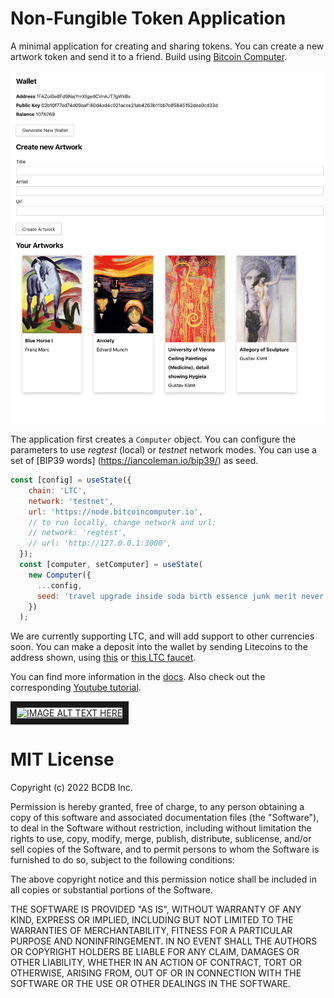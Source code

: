 # Non-Fungible Token Application

A minimal application for creating and sharing tokens. You can create a new artwork token and send it to a friend. Build using [Bitcoin Computer](https://bitcoin-computer.gitbook.io/docs/).

![app image](./public/screen-shot.png)


The application first creates a ```Computer``` object. You can configure the parameters to use <em>regtest</em> (local) or <em>testnet</em> network modes. You can use a set of [BIP39 words] (https://iancoleman.io/bip39/) as seed.


```javascript
const [config] = useState({
    chain: 'LTC',
    network: 'testnet',
    url: 'https://node.bitcoincomputer.io',
    // to run locally, change network and url:
    // network: 'regtest',
    // url: 'http://127.0.0.1:3000',
  });
  const [computer, setComputer] = useState(
    new Computer({
      ...config,
      seed: 'travel upgrade inside soda birth essence junk merit never twenty system opinion'
    })
  );
```

We are currently supporting LTC, and will add support to other currencies soon. You can make a deposit into the wallet by sending Litecoins to the address shown, using [this](https://testnet-faucet.com/ltc-testnet/) or [this LTC faucet](http://litecointf.salmen.website/).

You can find more information in the [docs](https://bitcoin-computer.gitbook.io/docs/). Also check out the corresponding [Youtube tutorial](https://www.youtube.com/watch?v=SnTwevzmRrs).

<a href="http://www.youtube.com/watch?feature=player_embedded&v=SnTwevzmRrs
" target="_blank"><img src="http://img.youtube.com/vi/SnTwevzmRrs/0.jpg"
alt="IMAGE ALT TEXT HERE" width="300" border="10" /></a>

# MIT License

Copyright (c) 2022 BCDB Inc.

Permission is hereby granted, free of charge, to any person obtaining a copy of this software and associated documentation files (the "Software"), to deal in the Software without restriction, including without limitation the rights to use, copy, modify, merge, publish, distribute, sublicense, and/or sell copies of the Software, and to permit persons to whom the Software is furnished to do so, subject to the following conditions:

The above copyright notice and this permission notice shall be included in all copies or substantial portions of the Software.

THE SOFTWARE IS PROVIDED "AS IS", WITHOUT WARRANTY OF ANY KIND, EXPRESS OR IMPLIED, INCLUDING BUT NOT LIMITED TO THE WARRANTIES OF MERCHANTABILITY, FITNESS FOR A PARTICULAR PURPOSE AND NONINFRINGEMENT. IN NO EVENT SHALL THE AUTHORS OR COPYRIGHT HOLDERS BE LIABLE FOR ANY CLAIM, DAMAGES OR OTHER LIABILITY, WHETHER IN AN ACTION OF CONTRACT, TORT OR OTHERWISE, ARISING FROM, OUT OF OR IN CONNECTION WITH THE SOFTWARE OR THE USE OR OTHER DEALINGS IN THE SOFTWARE.
